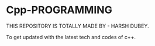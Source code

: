 # Cpp-PROGRAMMING
THIS REPOSITORY IS TOTALLY MADE BY - HARSH DUBEY.

To get updated with the latest tech and codes of c++.
